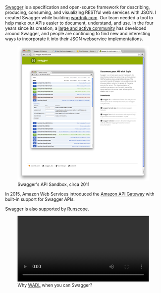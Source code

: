 <!--
title: Swagger
description: A framework for describing, documenting, and consuming JSON webservices.
website: http://swagger.io/
keywords: [design, documentation, development, API]
-->

[Swagger](http://swagger.io/) is a specification and open-source framework for describing, producing, consuming, and visualizing RESTful web services with JSON. I created Swagger while building [wordnik.com](https://wordnik.com). Our team needed a tool to help make our APIs easier to document, understand, and use. In the four years since its creation, a [large and active community](https://github.com/swagger-api) has developed around Swagger, and people are continuing to find new and interesting ways to incorporate it into their JSON webservice implementations.

<figure>
  <img src="/projects/swagger/screenshot.png">
  <figcaption>Swagger's API Sandbox, circa 2011</figcaption>
</figure>

In 2015, Amazon Web Services introduced the [Amazon API Gateway](https://github.com/awslabs/aws-apigateway-importer) with built-in support for Swagger APIs.

Swagger is also supported by [Runscope](https://www.runscope.com/docs/api-testing/importing#radar-export).

<figure>
  <video src="/projects/swagger/swagger.mp4" width="100%" autoplay autostart loop></video>
  <figcaption>Why <a href="https://en.wikipedia.org/wiki/Web_Application_Description_Language">WADL</a> when you can Swagger?</figcaption>
</figure>
